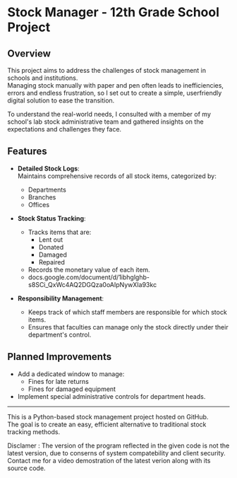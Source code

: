 # Stock Manager - 12th Grade School Project

## Overview
This project aims to address the challenges of stock management in schools and institutions.  
Managing stock manually with paper and pen often leads to inefficiencies, errors and endless frustration, so I set out to create a simple, userfriendly digital solution to ease the transition.

To understand the real-world needs, I consulted with a member of my school's lab stock administrative team and gathered insights on the expectations and challenges they face.

## Features
- **Detailed Stock Logs**:  
  Maintains comprehensive records of all stock items, categorized by:
  - Departments
  - Branches
  - Offices

- **Stock Status Tracking**:
  - Tracks items that are:
    - Lent out
    - Donated
    - Damaged
    - Repaired
  - Records the monetary value of each item.
  - docs.google.com/document/d/1ibhglghb-s8SCi_QxWc4AQ2DGQza0oAIpNywXIa93kc
- **Responsibility Management**:
  - Keeps track of which staff members are responsible for which stock items.
  - Ensures that faculties can manage only the stock directly under their department's control.

## Planned Improvements
- Add a dedicated window to manage:
  - Fines for late returns
  - Fines for damaged equipment
- Implement special administrative controls for department heads.

---

This is a Python-based stock management project hosted on GitHub.  
The goal is to create an easy, efficient alternative to traditional stock tracking methods.

Disclamer : The version of the program reflected in the given code is not the latest version, due to conserns of system compatebility and client security. Contact me for a video demostration of the latest verion along with its source code.

